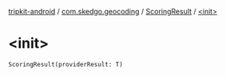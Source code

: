 [tripkit-android](../../index.md) / [com.skedgo.geocoding](../index.md) / [ScoringResult](index.md) / [&lt;init&gt;](./-init-.md)

# &lt;init&gt;

`ScoringResult(providerResult: T)`